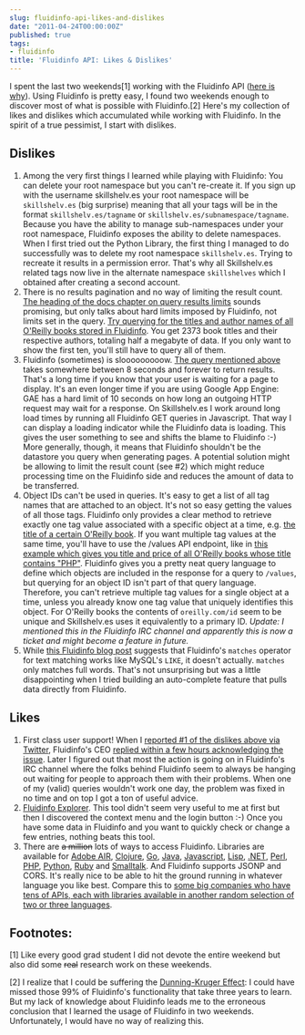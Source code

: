 ```yaml
---
slug: fluidinfo-api-likes-and-dislikes
date: "2011-04-24T00:00:00Z"
published: true
tags:
- fluidinfo
title: 'Fluidinfo API: Likes & Dislikes'
---
```


I spent the last two weekends[1] working with the Fluidinfo API ([here is why](/2011/04/16/hello-fluidinfo-api-competition/)). Using Fluidinfo is pretty easy, I found two weekends enough to discover most of what is possible with Fluidinfo.[2] Here's my collection of likes and dislikes which accumulated while working with Fluidinfo. In the spirit of a true pessimist, I start with dislikes.

## Dislikes

1. Among the very first things I learned while playing with Fluidinfo: You can delete your root namespace but you can't re-create it. If you sign up with the username skillshelv.es your root namespace will be `skillshelv.es` (big surprise) meaning that all your tags will be in the format `skillshelv.es/tagname` or `skillshelv.es/subnamespace/tagname`. Because you have the ability to manage sub-namespaces under your root namespace, Fluidinfo exposes the ability to delete namespaces. When I first tried out the Python Library, the first thing I managed to do successfully was to delete my root namespace `skillshelv.es`. Trying to recreate it results in a permission error. That's why all Skillshelv.es related tags now live in the alternate namespace `skillshelves` which I obtained after creating a second account.
2. There is no results pagination and no way of limiting the result count. [The heading of the docs chapter on query results limits](http://doc.fluidinfo.com/fluidDB/queries.html#query-result-limits) sounds promising, but only talks about hard limits imposed by Fluidinfo, not limits set in the query. [Try querying for the titles and author names of all O'Reilly books stored in Fluidinfo](http://fluiddb.fluidinfo.com/values?query=has%20oreilly.com/title&tag=oreilly.com/title&tag=oreilly.com/author-names). You get 2373 book titles and their respective authors, totaling half a megabyte of data. If you only want to show the first ten, you'll still have to query all of them.
3. Fluidinfo (sometimes) is slooooooooow. [The query mentioned above](http://fluiddb.fluidinfo.com/values?query=has%20oreilly.com/title&tag=oreilly.com/title&tag=oreilly.com/author-names) takes somewhere between 8 seconds and forever to return results. That's a long time if you know that your user is waiting for a page to display. It's an even longer time if you are using Google App Engine: GAE has a hard limit of 10 seconds on how long an outgoing HTTP request may wait for a response. On Skillshelv.es I work around long load times by running all Fluidinfo GET queries in Javascript. That way I can display a loading indicator while the Fluidinfo data is loading. This gives the user something to see and shifts the blame to Fluidinfo :-) More generally, though, it means that Fluidinfo shouldn't be the datastore you query when generating pages. A potential solution might be allowing to limit the result count (see #2) which might reduce processing time on the Fluidinfo side and reduces the amount of data to be transferred.
4. Object IDs can't be used in queries. It's easy to get a list of all tag names that are attached to an object. It's not so easy getting the values of all those tags. Fluidinfo only provides a clear method to retrieve exactly one tag value associated with a specific object at a time, e.g. [the title of a certain O'Reilly book](http://fluiddb.fluidinfo.com/objects/83b8917f-e078-43c8-96fd-0007a6835009/oreilly.com/title). If you want multiple tag values at the same time, you'll have to use the /values API endpoint, like in [this example which gives you title and price of all O'Reilly books whose title contains "PHP"](http://fluiddb.fluidinfo.com/values?query=oreilly.com/title+matches+%22python%22&tag=oreilly.com/title&tag=oreilly.com/author-names). Fluidinfo gives you a pretty neat query language to define which objects are included in the response for a query to `/values`, but querying for an object ID isn't part of that query language. Therefore, you can't retrieve multiple tag values for a single object at a time, unless you already know one tag value that uniquely identifies this object. For O'Reilly books the contents of `oreilly.com/id` seem to be unique and Skillshelv.es uses it equivalently to a primary ID. *Update: I mentioned this in the Fluidinfo IRC channel and apparently this is now a ticket and might become a feature in future.*
5. While [this Fluidinfo blog post](http://blogs.fluidinfo.com/fluidinfo/2011/03/21/examples-of-fluidinfo-oreilly-api-queries/) suggests that Fluidinfo's `matches` operator for text matching works like MySQL's `LIKE`, it doesn't actually. `matches` only matches full words. That's not unsurprising but was a little disappointing when I tried building an auto-complete feature that pulls data directly from Fluidinfo.

## Likes

1. First class user support! When I [reported #1 of the dislikes above via Twitter](https://twitter.com/jonemo/status/56951196916776961), Fluidinfo's CEO [replied within a few hours acknowledging the issue](https://twitter.com/terrycojones/status/57177719225589761). Later I figured out that most the action is going on in Fluidinfo's IRC channel where the folks behind Fluidinfo seem to always be hanging out waiting for people to approach them with their problems. When one of my (valid) queries wouldn't work one day, the problem was fixed in no time and on top I got a ton of useful advice.
2. [Fluidinfo Explorer](https://explorer.fluidinfo.com/fluidinfo/oreilly.com). This tool didn't seem very useful to me at first but then I discovered the context menu and the login button :-) Once you have some data in Fluidinfo and you want to quickly check or change a few entries, nothing beats this tool.
3. There are ~~a million~~ lots of ways to access Fluidinfo. Libraries are available for [Adobe AIR](http://github.com/maxapps/FluidDBServer), [Clojure](http://github.com/hugoduncan/clj-fluiddb), [Go](http://github.com/micrypt/GoFluidDB), [Java](http://github.com/ntoll/JFluidDB), [Javascript](http://github.com/ecarnevale/jsFluidDB), [Lisp](http://github.com/hdurer/cl-fluiddb), [.NET](http://github.com/ntoll/FluidDB.NET), [Perl](http://github.com/fxn/net-fluidinfo), [PHP](http://github.com/paparent/phpFluidDB), [Python](https://github.com/fluidinfo/fluidinfo.py), [Ruby](https://github.com/gridaphobe/fluidinfo.rb) and [Smalltalk](http://www.squeaksource.com/FluidDB.html). And Fluidinfo supports JSONP and CORS. It's really nice to be able to hit the ground running in whatever language you like best. Compare this to [some big companies who have tens of APIs, each with libraries available in another random selection of two or three languages](https://developers.google.com/products/?csw=1).

## Footnotes:

[1] Like every good grad student I did not devote the entire weekend but also did some ~~real~~ research work on these weekends.

[2] I realize that I could be suffering the [Dunning-Kruger Effect](https://en.wikipedia.org/wiki/Dunning%E2%80%93Kruger_effect): I could have missed those 99% of Fluidinfo's functionality that take three years to learn. But my lack of knowledge about Fluidinfo leads me to the erroneous conclusion that I learned the usage of Fluidinfo in two weekends. Unfortunately, I would have no way of realizing this.